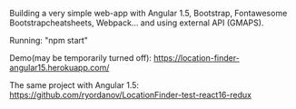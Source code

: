 Building a very simple web-app with Angular 1.5, Bootstrap, Fontawesome Bootstrapcheatsheets, Webpack... and using external API (GMAPS).

Running: "npm start"

Demo(may be temporarily turned off): https://location-finder-angular15.herokuapp.com/

The same project with Angular 1.5: https://github.com/ryordanov/LocationFinder-test-react16-redux

